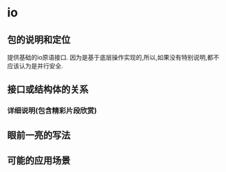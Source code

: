 # io

## 包的说明和定位

提供基础的io原语接口.
因为是基于底层操作实现的,所以,如果没有特别说明,都不应该认为是并行安全.

## 接口或结构体的关系

### 详细说明(包含精彩片段欣赏)

## 眼前一亮的写法

## 可能的应用场景
